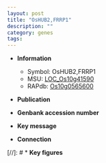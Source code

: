 ```yaml
---
layout: post
title: "OsHUB2,FRRP1"
description: ""
category: genes
tags: 
---
```


* **Information**  
    + Symbol: OsHUB2,FRRP1  
    + MSU: [LOC_Os10g41590](http://rice.uga.edu/cgi-bin/ORF_infopage.cgi?orf=LOC_Os10g41590)  
    + RAPdb: [Os10g0565600](http://rapdb.dna.affrc.go.jp/viewer/gbrowse_details/irgsp1?name=Os10g0565600)  

* **Publication**  

* **Genbank accession number**  

* **Key message**  

* **Connection**  

[//]: # * **Key figures**  


